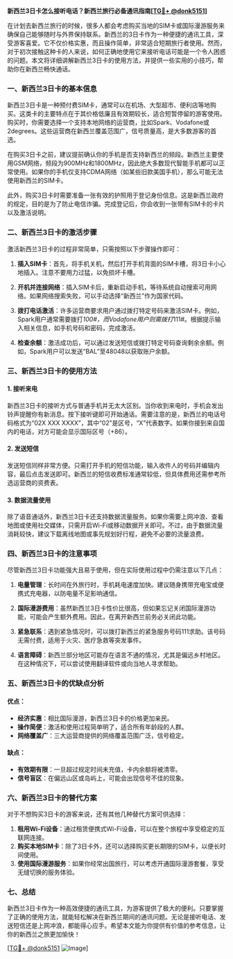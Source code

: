 **新西兰3日卡怎么接听电话？新西兰旅行必备通讯指南[[TG💪+ @donk5151](https://t.me/s/donk5151)]**

在计划去新西兰旅行的时候，很多人都会考虑购买当地的SIM卡或国际漫游服务来确保自己能够随时与外界保持联系。新西兰的3日卡作为一种便捷的通讯工具，深受游客喜爱。它不仅价格实惠，而且操作简单，非常适合短期旅行者使用。然而，对于初次接触这种卡的人来说，如何正确地使用它来接听电话可能是一个令人困惑的问题。本文将详细讲解新西兰3日卡的使用方法，并提供一些实用的小技巧，帮助你在新西兰畅快通话。

### 一、新西兰3日卡的基本信息

新西兰3日卡是一种预付费SIM卡，通常可以在机场、大型超市、便利店等地购买。这类卡的主要特点在于其价格低廉且有效期较长，适合短暂停留的游客使用。购买时，你需要选择一个支持本地网络的运营商，比如Spark、Vodafone或2degrees。这些运营商在新西兰覆盖范围广，信号质量高，是大多数游客的首选。

在购买3日卡之前，建议提前确认你的手机是否支持新西兰的频段。新西兰主要使用GSM网络，频段为900MHz和1800MHz，因此绝大多数现代智能手机都可以正常使用。如果你的手机仅支持CDMA网络（如某些旧款美国手机），那么可能无法使用新西兰的SIM卡。

此外，购买3日卡时需要准备一张有效的护照用于登记身份信息。这是新西兰政府的规定，目的是为了防止电信诈骗。完成登记后，你会收到一张带有SIM卡的卡片以及激活说明。

### 二、新西兰3日卡的激活步骤

激活新西兰3日卡的过程非常简单，只需按照以下步骤操作即可：

1. **插入SIM卡**：首先，将手机关机，然后打开手机背面的SIM卡槽，将3日卡小心地插入。注意不要用力过猛，以免损坏卡槽。

2. **开机并连接网络**：插入SIM卡后，重新启动手机，等待系统自动搜索可用网络。如果网络搜索失败，可以手动选择“新西兰”作为国家代码。

3. **拨打电话激活**：许多运营商要求用户通过拨打特定号码来激活SIM卡。例如，Spark用户通常需要拨打*100#，而Vodafone用户则需拨打*111#。根据提示输入相关信息，如手机号码和密码，完成激活。

4. **检查余额**：激活成功后，可以通过发送短信或拨打特定号码查询剩余余额。例如，Spark用户可以发送“BAL”至48048以获取账户余额。

### 三、新西兰3日卡的使用方法

#### 1. 接听来电

新西兰3日卡的接听方式与普通手机并无太大区别。当你收到来电时，手机会发出铃声提醒你有新消息。按下接听键即可开始通话。需要注意的是，新西兰的电话号码格式为“02X XXX XXXX”，其中“02”是区号，“X”代表数字。如果你接到来自国内的电话，对方可能会显示国际区号（+86）。

#### 2. 发送短信

发送短信同样非常方便。只需打开手机的短信功能，输入收件人的号码并编辑内容，最后点击发送即可。新西兰的短信收费标准通常较低，但具体费用还需参考所选运营商的资费表。

#### 3. 数据流量使用

除了语音通话外，新西兰3日卡还支持数据流量服务。如果你需要上网冲浪、查看地图或使用社交媒体，只需开启Wi-Fi或移动数据开关即可。不过，由于数据流量消耗较快，建议下载离线地图或事先规划好行程，避免不必要的流量浪费。

### 四、新西兰3日卡的注意事项

尽管新西兰3日卡功能强大且易于使用，但在实际使用过程中仍需注意以下几点：

1. **电量管理**：长时间在外旅行时，手机耗电速度加快。建议随身携带充电宝或便携式充电器，以防电量不足影响通信。

2. **国际漫游费用**：虽然新西兰3日卡性价比很高，但如果忘记关闭国际漫游功能，可能会产生额外费用。因此，在离开新西兰前务必关闭此功能。

3. **紧急联系**：遇到紧急情况时，可以拨打新西兰的紧急服务号码111求助。该号码无需付费，适用于火灾、医疗急救等突发事件。

4. **语言障碍**：新西兰部分地区可能存在语言不通的情况，尤其是偏远乡村地区。在这种情况下，可以尝试使用翻译软件或向当地人寻求帮助。

### 五、新西兰3日卡的优缺点分析

#### 优点：
- **经济实惠**：相比国际漫游，新西兰3日卡的价格更加亲民。
- **操作简便**：激活和使用过程简单明了，适合所有年龄段的人群。
- **网络覆盖广**：三大运营商提供的网络覆盖范围广泛，信号稳定。

#### 缺点：
- **有效期有限**：一旦超过规定时间未充值，卡内余额将被清零。
- **信号盲区**：在偏远山区或岛屿上，可能会出现信号不佳的现象。

### 六、新西兰3日卡的替代方案

对于不想购买3日卡的游客来说，还有其他几种替代方案可供选择：

1. **租用Wi-Fi设备**：通过租赁便携式Wi-Fi设备，可以在整个旅程中享受稳定的互联网连接。
2. **购买本地SIM卡**：除了3日卡外，还可以选择购买更长期限的SIM卡，以便长时间使用。
3. **使用国际漫游服务**：如果你经常出国旅行，可以考虑开通国际漫游套餐，享受无缝切换的服务体验。

### 七、总结

新西兰3日卡作为一种高效便捷的通讯工具，为游客提供了极大的便利。只要掌握了正确的使用方法，就能轻松解决在新西兰期间的通讯问题。无论是接听电话、发送短信还是上网冲浪，都能得心应手。希望本文能为你提供有价值的参考信息，让你的新西兰之旅更加愉快！

[[TG💪+ @donk5151](https://t.me/s/donk5151) ![Image](https://i.postimg.cc/rwNCRYN7/Snipaste-2025-04-30-17-27-05.png)]